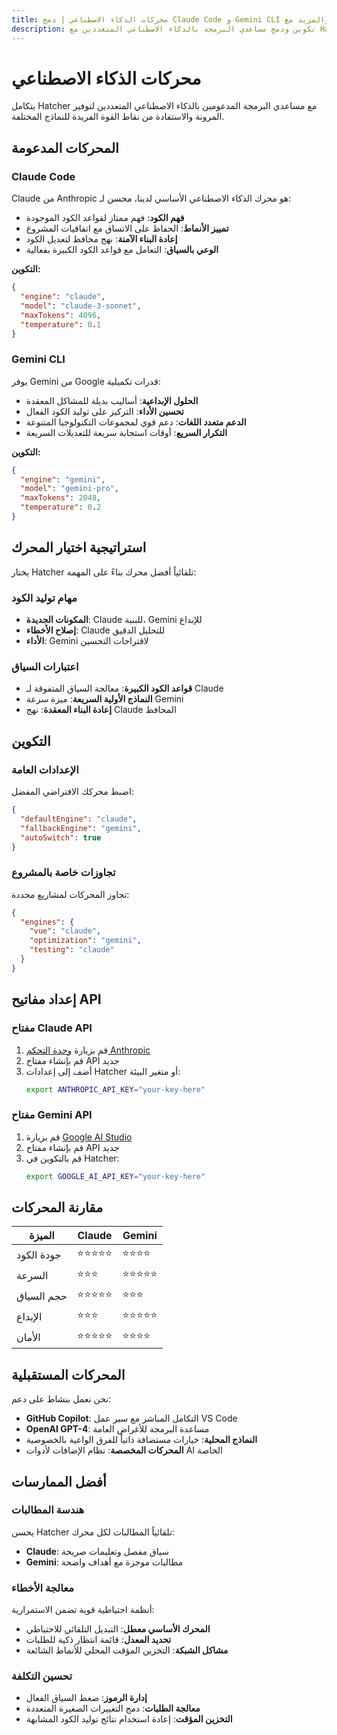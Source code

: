 ```yaml
---
title: محركات الذكاء الاصطناعي | دمج Claude Code و Gemini CLI والمزيد مع Hatcher
description: تكوين ودمج مساعدي البرمجة بالذكاء الاصطناعي المتعددين مع Hatcher IDE. دعم لـ Claude Code و Gemini CLI ومحركات الذكاء الاصطناعي الأخرى لتطوير مرن وقوي.
---
```


# محركات الذكاء الاصطناعي

يتكامل Hatcher مع مساعدي البرمجة المدعومين بالذكاء الاصطناعي المتعددين لتوفير المرونة والاستفادة من نقاط القوة الفريدة للنماذج المختلفة.

## المحركات المدعومة

### Claude Code

Claude من Anthropic هو محرك الذكاء الاصطناعي الأساسي لدينا، محسن لـ:

- **فهم الكود**: فهم ممتاز لقواعد الكود الموجودة
- **تمييز الأنماط**: الحفاظ على الاتساق مع اتفاقيات المشروع
- **إعادة البناء الآمنة**: نهج محافظ لتعديل الكود
- **الوعي بالسياق**: التعامل مع قواعد الكود الكبيرة بفعالية

**التكوين:**

```json
{
  "engine": "claude",
  "model": "claude-3-sonnet",
  "maxTokens": 4096,
  "temperature": 0.1
}
```

### Gemini CLI

يوفر Gemini من Google قدرات تكميلية:

- **الحلول الإبداعية**: أساليب بديلة للمشاكل المعقدة
- **تحسين الأداء**: التركيز على توليد الكود الفعال
- **الدعم متعدد اللغات**: دعم قوي لمجموعات التكنولوجيا المتنوعة
- **التكرار السريع**: أوقات استجابة سريعة للتعديلات السريعة

**التكوين:**

```json
{
  "engine": "gemini",
  "model": "gemini-pro",
  "maxTokens": 2048,
  "temperature": 0.2
}
```

## استراتيجية اختيار المحرك

يختار Hatcher تلقائياً أفضل محرك بناءً على المهمة:

### مهام توليد الكود

- **المكونات الجديدة**: Claude للبنية، Gemini للإبداع
- **إصلاح الأخطاء**: Claude للتحليل الدقيق
- **الأداء**: Gemini لاقتراحات التحسين

### اعتبارات السياق

- **قواعد الكود الكبيرة**: معالجة السياق المتفوقة لـ Claude
- **النماذج الأولية السريعة**: ميزة سرعة Gemini
- **إعادة البناء المعقدة**: نهج Claude المحافظ

## التكوين

### الإعدادات العامة

اضبط محركك الافتراضي المفضل:

```json
{
  "defaultEngine": "claude",
  "fallbackEngine": "gemini",
  "autoSwitch": true
}
```

### تجاوزات خاصة بالمشروع

تجاوز المحركات لمشاريع محددة:

```json
{
  "engines": {
    "vue": "claude",
    "optimization": "gemini",
    "testing": "claude"
  }
}
```

## إعداد مفاتيح API

### مفتاح Claude API

1. قم بزيارة [وحدة التحكم Anthropic](https://console.anthropic.com)
2. قم بإنشاء مفتاح API جديد
3. أضف إلى إعدادات Hatcher أو متغير البيئة:
   ```bash
   export ANTHROPIC_API_KEY="your-key-here"
   ```

### مفتاح Gemini API

1. قم بزيارة [Google AI Studio](https://aistudio.google.com)
2. قم بإنشاء مفتاح API جديد
3. قم بالتكوين في Hatcher:
   ```bash
   export GOOGLE_AI_API_KEY="your-key-here"
   ```

## مقارنة المحركات

| الميزة     | Claude     | Gemini     |
| ---------- | ---------- | ---------- |
| جودة الكود | ⭐⭐⭐⭐⭐ | ⭐⭐⭐⭐   |
| السرعة     | ⭐⭐⭐     | ⭐⭐⭐⭐⭐ |
| حجم السياق | ⭐⭐⭐⭐⭐ | ⭐⭐⭐     |
| الإبداع    | ⭐⭐⭐     | ⭐⭐⭐⭐⭐ |
| الأمان     | ⭐⭐⭐⭐⭐ | ⭐⭐⭐⭐   |

## المحركات المستقبلية

نحن نعمل بنشاط على دعم:

- **GitHub Copilot**: التكامل المباشر مع سير عمل VS Code
- **OpenAI GPT-4**: مساعدة البرمجة للأغراض العامة
- **النماذج المحلية**: خيارات مستضافة ذاتياً للفرق الواعية بالخصوصية
- **المحركات المخصصة**: نظام الإضافات لأدوات AI الخاصة

## أفضل الممارسات

### هندسة المطالبات

يحسن Hatcher تلقائياً المطالبات لكل محرك:

- **Claude**: سياق مفصل وتعليمات صريحة
- **Gemini**: مطالبات موجزة مع أهداف واضحة

### معالجة الأخطاء

أنظمة احتياطية قوية تضمن الاستمرارية:

- **المحرك الأساسي معطل**: التبديل التلقائي للاحتياطي
- **تحديد المعدل**: قائمة انتظار ذكية للطلبات
- **مشاكل الشبكة**: التخزين المؤقت المحلي للأنماط الشائعة

### تحسين التكلفة

- **إدارة الرموز**: ضغط السياق الفعال
- **معالجة الطلبات**: دمج التغييرات الصغيرة المتعددة
- **التخزين المؤقت**: إعادة استخدام نتائج توليد الكود المشابهة
